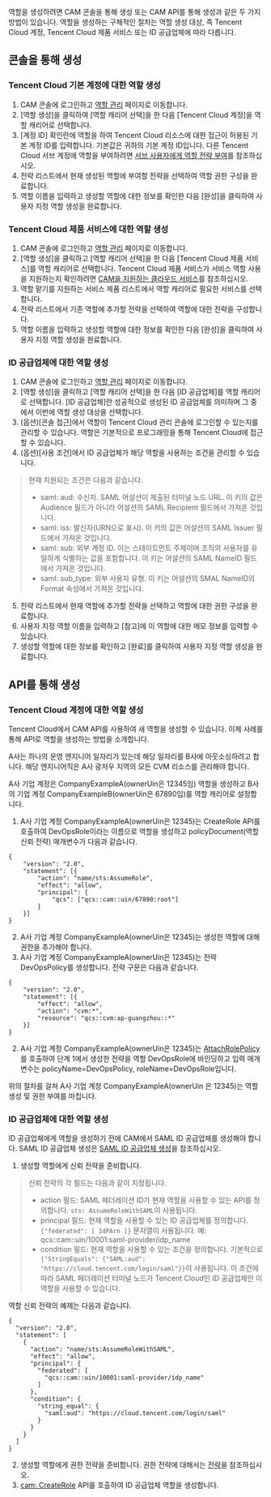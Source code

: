역할을 생성하려면 CAM 콘솔을 통해 생성 또는 CAM API를 통해 생성과 같은 두 가지 방법이 있습니다. 역할을 생성하는 구체적인 절차는 역할 생성 대상, 즉 Tencent Cloud 계정, Tencent Cloud 제품 서비스 또는 ID 공급업체에 따라 다릅니다.

## 콘솔을 통해 생성

### Tencent Cloud 기본 계정에 대한 역할 생성
1. CAM 콘솔에 로그인하고 [역할 관리](https://console.cloud.tencent.com/cam/role) 페이지로 이동합니다.
2. [역할 생성]을 클릭하여 [역할 캐리어 선택]을 한 다음 [Tencent Cloud 계정]을 역할 캐리어로 선택합니다.
3. [계정 ID] 확인란에 역할을 하여 Tencent Cloud 리소스에 대한 접근이 허용된 기본 계정 ID를 입력합니다. 기본값은 귀하의 기본 계정 ID입니다.
다른 Tencent Cloud 서브 계정에 역할을 부여하려면 [서브 사용자에게 역할 전략 부여](https://intl.cloud.tencent.com/document/product/598/19422)를 참조하십시오.
4. 전략 리스트에서 현재 생성된 역할에 부여할 전략을 선택하여 역할 권한 구성을 완료합니다.
5. 역할 이름을 입력하고 생성할 역할에 대한 정보를 확인한 다음 [완성]을 클릭하여 사용자 지정 역할 생성을 완료합니다.

### Tencent Cloud 제품 서비스에 대한 역할 생성
1. CAM 콘솔에 로그인하고 [역할 관리](https://console.cloud.tencent.com/cam/role) 페이지로 이동합니다.
2. [역할 생성]을 클릭하고 [역할 캐리어 선택]을 한 다음 [Tencent Cloud 제품 서비스]를 역할 캐리어로 선택합니다.
Tencent Cloud 제품 서비스가 서비스 역할 사용을 지원하는지 확인하려면 [CAM을 지원하는 클라우드 서비스](https://intl.cloud.tencent.com/document/product/598/10588)를 참조하십시오.
3. 역할 맡기를 지원하는 서비스 제품 리스트에서 역할 캐리어로 필요한 서비스를 선택합니다.
4. 전략 리스트에서 기존 역할에 추가할 전략을 선택하여 역할에 대한 전략을 구성합니다.
5. 역할 이름을 입력하고 생성할 역할에 대한 정보를 확인한 다음 [완성]을 클릭하여 사용자 지정 역할 생성을 완료합니다.

### ID 공급업체에 대한 역할 생성
1. CAM 콘솔에 로그인하고 [역할 관리](https://console.cloud.tencent.com/cam/role) 페이지로 이동합니다.
2. [역할 생성]을 클릭하고 [역할 캐리어 선택]을 한 다음 [ID 공급업체]를 역할 캐리어로 선택합니다.
[ID 공급업체]란 성공적으로 생성된 ID 공급업체를 의미하며 그 중에서 이번에 역할 생성 대상을 선택합니다.
3. (옵션)[콘솔 접근]에서 역할이 Tencent Cloud 관리 콘솔에 로그인할 수 있는지를 관리할 수 있습니다. 역할은 기본적으로 프로그래밍을 통해 Tencent Cloud에 접근할 수 있습니다.
4.	(옵션)[사용 조건]에서 ID 공급업체가 해당 역할을 사용하는 조건을 관리할 수 있습니다.
> 현재 지원되는 조건은 다음과 같습니다.
>  - saml: aud: 수신자. SAML 어설션이 제출된 터미널 노드 URL. 이 키의 값은 Audience 필드가 아니라 어설션의 SAML Recipient 필드에서 가져온 것입니다.
>  - saml: iss: 발신자(URN으로 표시). 이 키의 값은 어설션의 SAML Issuer 필드에서 가져온 것입니다.
>  - saml: sub: 외부 계정 ID. 이는 스테이트먼트 주제이며 조직의 사용자를 유일하게 식별하는 값을 포함합니다. 이 키는 어설션의 SAML NameID 필드에서 가져온 것입니다.
>  - saml: sub_type: 외부 사용자 유형. 이 키는 어설션의 SMAL NameID의 Format 속성에서 가져온 것입니다.
5.	전략 리스트에서 현재 역할에 추가할 전략을 선택하고 역할에 대한 권한 구성을 완료합니다.
6.	사용자 지정 역할 이름을 입력하고 [참고]에 이 역할에 대한 메모 정보를 입력할 수 있습니다.
7.	생성할 역할에 대한 정보를 확인하고 [완료]를 클릭하여 사용자 지정 역할 생성을 완료합니다.

## API를 통해 생성

### Tencent Cloud 계정에 대한 역할 생성

Tencent Cloud에서 CAM API를 사용하여 새 역할을 생성할 수 있습니다. 이제 사례를 통해 API로 역할을 생성하는 방법을 소개합니다.

A사는 하나의 운영 엔지니어 일자리가 있는데 해당 일자리를 B사에 아웃소싱하려고 합니다. 해당 엔지니어직은 A사 광저우 지역의 모든 CVM 리소스를 관리해야 합니다.

A사 기업 계정은 CompanyExampleA(ownerUin은 12345임) 역할을 생성하고 B사의 기업 계정 CompanyExampleB(ownerUin은 67890임)를 역할 캐리어로 설정합니다.

1. A사 기업 계정 CompanyExampleA(ownerUin은 12345)는 CreateRole API를 호출하여 DevOpsRole이라는 이름으로 역할을 생성하고 policyDocument(역할 신뢰 전략) 매개변수가 다음과 같습니다.
```
{
	"version": "2.0",
	"statement": [{
		"action": "name/sts:AssumeRole",
		"effect": "allow",
		"principal": {
			"qcs": ["qcs::cam::uin/67890:root"]
		}
	}]
}
```

2. A사 기업 계정 CompanyExampleA(ownerUin은 12345)는 생성한 역할에 대해 권한을 추가해야 합니다.
 1. A사 기업 계정 CompanyExampleA(ownerUin은 12345)는 전략 DevOpsPolicy를 생성합니다. 전략 구문은 다음과 같습니다.
```
{
	"version": "2.0",
	"statement": [{
		"effect": "allow",
		"action": "cvm:*",
		"resource": "qcs::cvm:ap-guangzhou::*"
	}]
}
```
 2. A사 기업 계정 CompanyExampleA(ownerUin은 12345)는 [AttachRolePolicy](https://intl.cloud.tencent.com/document/product/598/13889)를 호출하여 단계 1에서 생성한 전략을 역할 DevOpsRole에 바인딩하고 입력 매개변수는 policyName=DevOpsPolicy, roleName=DevOpsRole입니다.

위의 절차를 걸쳐 A사 기업 계정 CompanyExampleA(ownerUin 은 12345)는 역할 생성 및 권한 부여를 마칩니다.

### ID 공급업체에 대한 역할 생성

ID 공급업체에게 역할을 생성하기 전에 CAM에서 SAML ID 공급업체를 생성해야 합니다. SAML ID 공급업체 생성은 [SAML ID 공급업체 생성]()을 참조하십시오.

1. 생성할 역할에게 신뢰 전략을 준비합니다.
> 신뢰 전략의 각 필드는 다음과 같이 지정됩니다.
>  - action 필드: SAML 페더레이션 ID가 현재 역할을 사용할 수 있는 API를 정의합니다. `sts: AssumeRoleWithSAML`이 사용됩니다.
>  - principal 필드: 현재 역할을 사용할 수 있는 ID 공급업체를 정의합니다. `{"federated": [ IdPArn ]}` 문자열이 사용됩니다. 예: qcs::cam::uin/10001:saml-provider/idp_name
>  - condition 필드: 현재 역할을 사용할 수 있는 조건을 정의합니다. 기본적으로 `{"StringEquals": {"SAML:aud": "https://cloud.tencent.com/login/saml"}}`이 사용됩니다. 이 조건에 따라 SAML 페더레이션 터미널 노드가 Tencent Cloud인 ID 공급업체만 이 역할을 사용할 수 있습니다.

 역할 신뢰 전략의 예제는 다음과 같습니다.
```
{
  "version": "2.0",
  "statement": [
    {
      "action": "name/sts:AssumeRoleWithSAML",
      "effect": "allow",
      "principal": {
        "federated": [
          "qcs::cam::uin/10001:saml-provider/idp_name"
        ]
      },
      "condition": {
        "string_equal": {
          "saml:aud": "https://cloud.tencent.com/login/saml"
        }
      }
    }
  ]
}
```

2.	생성할 역할에게 권한 전략을 준비합니다. 권한 전략에 대해서는 [전략](https://intl.cloud.tencent.com/document/product/598/10601)을 참조하십시오.
3.	[cam: CreateRole](https://cloud.tencent.com/document/api/598/13886) API를 호출하여 ID 공급업체 역할을 생성합니다.
